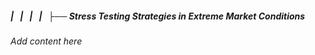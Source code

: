 ##### |   |   |   |   ├── Stress Testing Strategies in Extreme Market Conditions

*Add content here*